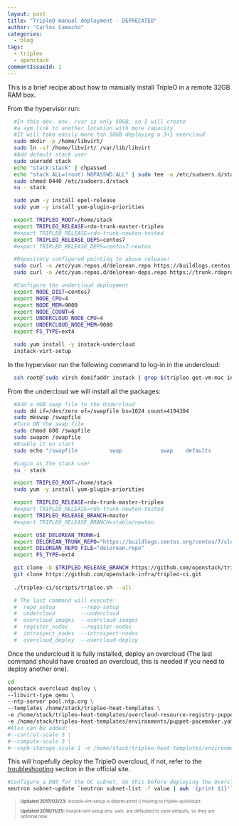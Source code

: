 ```yaml
---
layout: post
title: "TripleO manual deployment - DEPRECATED"
author: "Carlos Camacho"
categories:
  - blog
tags:
  - tripleo
  - openstack
commentIssueId: 2
---
```


This is a brief recipe about how to
manually install TripleO in a remote
32GB RAM box.

From the hypervisor run:

```bash
  #In this dev. env. /var is only 50GB, so I will create
  #a sym link to another location with more capacity.
  #It will take easily more tan 50GB deploying a 3+1 overcloud
  sudo mkdir -p /home/libvirt/
  sudo ln -sf /home/libvirt/ /var/lib/libvirt
  #Add default stack user
  sudo useradd stack
  echo "stack:stack" | chpasswd
  echo "stack ALL=(root) NOPASSWD:ALL" | sudo tee -a /etc/sudoers.d/stack
  sudo chmod 0440 /etc/sudoers.d/stack
  su - stack

  sudo yum -y install epel-release
  sudo yum -y install yum-plugin-priorities

  export TRIPLEO_ROOT=/home/stack
  export TRIPLEO_RELEASE=rdo-trunk-master-tripleo
  #export TRIPLEO_RELEASE=rdo-trunk-newton-tested
  export TRIPLEO_RELEASE_DEPS=centos7
  #export TRIPLEO_RELEASE_DEPS=centos7-newton

  #Repository configured pointing to above release!
  sudo curl -o /etc/yum.repos.d/delorean.repo https://buildlogs.centos.org/centos/7/cloud/x86_64/$TRIPLEO_RELEASE/delorean.repo
  sudo curl -o /etc/yum.repos.d/delorean-deps.repo https://trunk.rdoproject.org/$TRIPLEO_RELEASE_DEPS/delorean-deps.repo

  #Configure the undercloud deployment
  export NODE_DIST=centos7
  export NODE_CPU=4
  export NODE_MEM=9000
  export NODE_COUNT=6
  export UNDERCLOUD_NODE_CPU=4
  export UNDERCLOUD_NODE_MEM=9000
  export FS_TYPE=ext4

  sudo yum install -y instack-undercloud
  instack-virt-setup
```

In the hypervisor run the following command to log-in in
the undercloud:

```bash
  ssh root@`sudo virsh domifaddr instack | grep $(tripleo get-vm-mac instack) | awk '{print $4}' | sed 's/\/.*$//'`
```

From the undercloud we will install all the
packages:

```bash
  #Add a 4GB swap file to the Undercloud
  sudo dd if=/dev/zero of=/swapfile bs=1024 count=4194304
  sudo mkswap /swapfile
  #Turn ON the swap file
  sudo chmod 600 /swapfile
  sudo swapon /swapfile
  #Enable it on start
  sudo echo "/swapfile          swap            swap    defaults        0 0" >> /etc/fstab

  #Login as the stack user
  su - stack

  export TRIPLEO_ROOT=/home/stack
  sudo yum -y install yum-plugin-priorities

  export TRIPLEO_RELEASE=rdo-trunk-master-tripleo
  #export TRIPLEO_RELEASE=rdo-trunk-newton-tested
  export TRIPLEO_RELEASE_BRANCH=master
  #export TRIPLEO_RELEASE_BRANCH=stable/newton

  export USE_DELOREAN_TRUNK=1
  export DELOREAN_TRUNK_REPO="https://buildlogs.centos.org/centos/7/cloud/x86_64/$TRIPLEO_RELEASE/"
  export DELOREAN_REPO_FILE="delorean.repo"
  export FS_TYPE=ext4

  git clone -b $TRIPLEO_RELEASE_BRANCH https://github.com/openstack/tripleo-heat-templates
  git clone https://github.com/openstack-infra/tripleo-ci.git
  
  ./tripleo-ci/scripts/tripleo.sh --all

  # The last command will execute:
  #  repo_setup        --repo-setup
  #  undercloud        --undercloud
  #  overcloud_images  --overcloud-images
  #  register_nodes    --register-nodes
  #  introspect_nodes  --introspect-nodes
  #  overcloud_deploy  --overcloud-deploy
```

Once the undercloud it is fully installed, deploy an overcloud
(The last command should have created an overcloud, this is
needed if you need to deploy another one).

```bash
cd
openstack overcloud deploy \
--libvirt-type qemu \
--ntp-server pool.ntp.org \
--templates /home/stack/tripleo-heat-templates \
-e /home/stack/tripleo-heat-templates/overcloud-resource-registry-puppet.yaml \
-e /home/stack/tripleo-heat-templates/environments/puppet-pacemaker.yaml
#Also can be added:
#--control-scale 3 \
#--compute-scale 3 \
#--ceph-storage-scale 1 -e /home/stack/tripleo-heat-templates/environments/storage-environment.yaml
```

This will hopefully deploy the TripleO overcloud, if not,
refer to the [troubleshooting](http://tripleo.org/troubleshooting/troubleshooting.html) section in the official
site.

```bash
#Configure a DNS for the OC subnet, do this before deploying the Overcloud
neutron subnet-update `neutron subnet-list -f value | awk '{print $1}'` --dns-nameserver 192.168.122.1
```

<div style="font-size:10px">
  <blockquote>
    <p><strong>Updated 2017/02/23:</strong> instack-virt-setup is deprecatred :( moving to tripleo-quickstart.</p>
    <p><strong>Updated 2016/11/25:</strong> instack-virt-setup env. vars. are defaulted to sane defaults, so they are optional now.</p>
  </blockquote>
</div>
